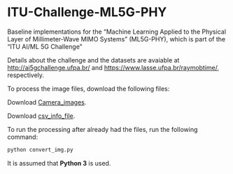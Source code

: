 # ITU-Challenge-ML5G-PHY
Baseline implementations for the  “Machine Learning Applied to the Physical Layer of Millimeter-Wave MIMO Systems” (ML5G-PHY), which is part of the “ITU AI/ML 5G Challenge"

Details about the challenge and the datasets are avaiable at http://ai5gchallenge.ufpa.br/ and https://www.lasse.ufpa.br/raymobtime/, respectively.

To process the image files, download the following files:

Download [Camera_images](https://nextcloud.lasseufpa.org/s/Q6tqZt2oAKPToZo).

Download [csv_info_file](https://nextcloud.lasseufpa.org/s/afpG6qgmRPaJBfw).

To run the processing after already had the files, run the following command:

```bash
python convert_img.py
```

It is assumed that **Python 3** is used.

